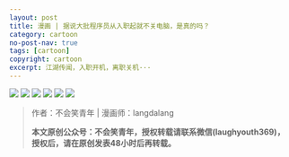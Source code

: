 ```yaml
---
layout: post
title: 漫画 | 据说大批程序员从入职起就不关电脑，是真的吗？
category: cartoon
no-post-nav: true
tags: [cartoon]
copyright: cartoon
excerpt: 江湖传闻，入职开机，离职关机···
---
```


![](http://favorites.ren/assets/images/2020/cartoon/ruzhi/ruzhi01.jpg)
![](http://favorites.ren/assets/images/2020/cartoon/ruzhi/ruzhi02.jpg)
![](http://favorites.ren/assets/images/2020/cartoon/ruzhi/ruzhi03.jpg)
![](http://favorites.ren/assets/images/2020/cartoon/ruzhi/ruzhi04.jpg)
![](http://favorites.ren/assets/images/2020/cartoon/ruzhi/ruzhi05.jpg)
![](http://favorites.ren/assets/images/2020/cartoon/ruzhi/ruzhi06.jpg)

>作者：不会笑青年 | 漫画师：langdalang
>
>**本文原创公众号：不会笑青年，授权转载请联系微信(laughyouth369)，授权后，请在原创发表48小时后再转载。**


